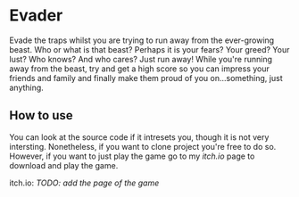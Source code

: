 # Evader
Evade the traps whilst you are trying to run away from the ever-growing beast. Who or what is that beast? Perhaps it is your fears? Your greed? Your lust? Who knows? And who cares? Just run away! While you're running away from the beast, try and get a high score so you can impress your friends and family and finally make them proud of you on...something, just anything.

## How to use
You can look at the source code if it intresets you, though it is not very intersting. Nonetheless, if you want to clone project you're free to do so. However, if you want to just play the game go to my *itch.io* page to download and play the game.

itch.io: *TODO: add the page of the game*
